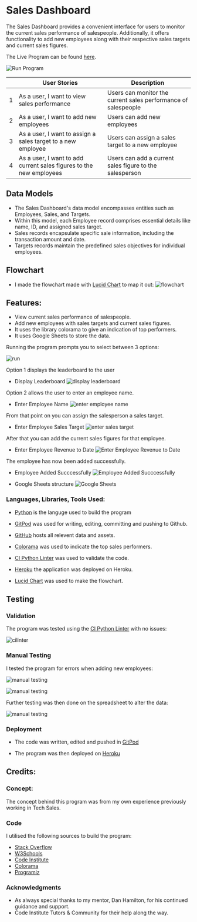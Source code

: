 # Sales Dashboard 

The Sales Dashboard provides a convenient interface for users to monitor the current sales performance of salespeople. Additionally, it offers functionality to add new employees along with their respective sales targets and current sales figures.

The Live Program can be found [here](https://salesdashboardp3-20d8194b2f29.herokuapp.com/).

![Run Program](https://github.com/micdr93/SalesDashp3/blob/main/assets/readme_files/run.png)


|  | User Stories                                   | Description                                          |
|----------|------------------------------------------------|------------------------------------------------------|
| 1        | As a user, I want to view sales performance   | Users can monitor the current sales performance of salespeople |
| 2        | As a user, I want to add new employees         | Users can add new employees|
| 3        | As a user, I want to assign a sales target to a new employee | Users can assign a sales target to a new employee |
| 4        | As a user, I want to add current sales figures to the new employees | Users can add a current sales figure to the salesperson |

## Data Models 
- The Sales Dashboard's data model encompasses entities such as Employees, Sales, and Targets. 
- Within this model, each Employee record comprises essential details like name, ID, and assigned sales target. 
- Sales records encapsulate specific sale information, including the transaction amount and date. 
- Targets records maintain the predefined sales objectives for individual employees.


## Flowchart

- I made the flowchart made with [Lucid Chart](https://lucidchart.com/) to map it out:
![flowchart](https://github.com/micdr93/SalesDashp3/blob/main/assets/readme_files/Flowchart%20(1).png)

## Features: 

- View current sales performance of salespeople.
- Add new employees with sales targets and current sales figures.
- It uses the library colorama to give an indication of top performers.
- It uses Google Sheets to store the data.

Running the program prompts you to select between 3 options:

![run](https://github.com/micdr93/SalesDashp3/blob/main/assets/readme_files/run.png)

Option 1 displays the leaderboard to the user

- Display Leaderboard
![display leaderboard](https://github.com/micdr93/SalesDashp3/blob/main/assets/readme_files/display_leaderboard.png)

Option 2 allows the user to enter an employee name.

- Enter Employee Name
![enter employee name](https://github.com/micdr93/SalesDashp3/blob/main/assets/readme_files/enter_employee_name.png)

From that point on you can assign the salesperson a sales target.

- Enter Employee Sales Target
![enter sales target](https://github.com/micdr93/SalesDashp3/blob/main/assets/readme_files/enter_sales_target.png)

After that you can add the current sales figures for that employee.

- Enter Employee Revenue to Date
![Enter Employee Revenue to Date](https://github.com/micdr93/SalesDashp3/blob/main/assets/readme_files/enter_rev_to_date.png)

The employee has now been added successfully.

- Employee Added Succcessfully
![Employee Added Succcessfully](https://github.com/micdr93/SalesDashp3/blob/main/assets/readme_files/employee_added_successfully.png)

- Google Sheets structure
![Google Sheets](https://github.com/micdr93/SalesDashp3/blob/main/assets/readme_files/google_sheets_setup.png)

### Languages, Libraries, Tools Used:

- [Python](https://www.python.org/) is the languge used to build the program

- [GitPod](https://gitpod.io/) was used for writing, editing, committing and pushing to Github.

- [GitHub](https://github.com/) hosts all relevent data and assets.

- [Colorama](https://pypi.org/project/colorama/) was used to indicate the top sales performers. 

 - [CI Python Linter](https://pep8ci.herokuapp.com/#) was used to validate the code.

 - [Heroku](https://id.heroku.com) the application was deployed on Heroku.

 - [Lucid Chart](https://lucidchart.com/) was used to make the flowchart.

## Testing

### Validation

The program was tested using the [CI Python Linter](https://pep8ci.herokuapp.com/#) with no issues:

![cilinter](https://github.com/micdr93/SalesDashp3/blob/main/assets/readme_files/cilinter.png)


### Manual Testing

I tested the program for errors when adding new employees:

![manual testing](https://github.com/micdr93/SalesDashp3/blob/main/assets/readme_files/manual_test_1.png)

![manual testing](https://github.com/micdr93/SalesDashp3/blob/main/assets/readme_files/manual_test_2.png)

Further testing was then done on the spreadsheet to alter the data:

![manual testing](https://github.com/micdr93/SalesDashp3/blob/main/assets/readme_files/leaderboard_test.png)

### Deployment

- The code was written, edited and pushed in [GitPod](https://gitpod.io/) 

- The program was then deployed on [Heroku](https://id.heroku.com/)

## Credits:

### Concept: 

The concept behind this program was from my own experience previously working in Tech Sales.

### Code

I utilised the following sources to build the program:

- [Stack Overflow](https://stackoverflow.com/) 
- [W3Schools](https://www.w3schools.com/)
- [Code Institute](https://codeinstitute.net/ie/) 
- [Colorama](https://pypi.org/project/colorama/)
- [Programiz](https://www.programiz.com/)


 ### Acknowledgments
 
- As always special thanks to my mentor, Dan Hamilton, for his continued guidance and support.
- Code Institute Tutors & Community for their help along the way. 






